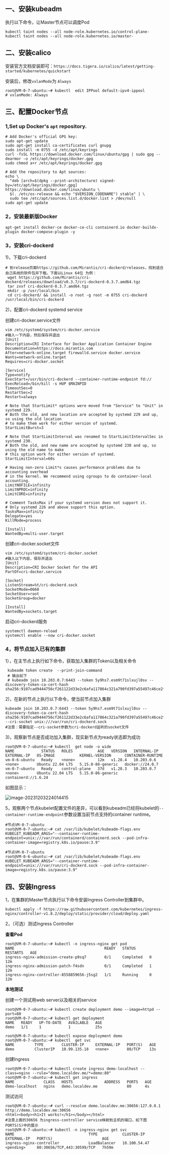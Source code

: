 ## 一、安装kubeadm

执行以下命令，让Master节点可以调度Pod

```shell
kubectl taint nodes --all node-role.kubernetes.io/control-plane-
kubectl taint nodes --all node-role.kubernetes.io/master-
```

## 二、安装calico

安装官方文档安装即可：`https://docs.tigera.io/calico/latest/getting-started/kubernetes/quickstart`

安装后，修改`vxlanMode`为 `Always` 

```shell
root@VM-0-7-ubuntu:~# kubectl  edit IPPool default-ipv4-ippool
# vxlanMode: Always
```



## 三、配置Docker节点

### 1,Set up Docker's `apt` repository.

```shell
# Add Docker's official GPG key:
sudo apt-get update
sudo apt-get install ca-certificates curl gnupg
sudo install -m 0755 -d /etc/apt/keyrings
curl -fsSL https://download.docker.com/linux/ubuntu/gpg | sudo gpg --dearmor -o /etc/apt/keyrings/docker.gpg
sudo chmod a+r /etc/apt/keyrings/docker.gpg

# Add the repository to Apt sources:
echo \
  "deb [arch=$(dpkg --print-architecture) signed-by=/etc/apt/keyrings/docker.gpg] https://download.docker.com/linux/ubuntu \
  $(. /etc/os-release && echo "$VERSION_CODENAME") stable" | \
  sudo tee /etc/apt/sources.list.d/docker.list > /dev/null
sudo apt-get update
```



### 2，安装最新版Docker

```shell
apt-get install docker-ce docker-ce-cli containerd.io docker-buildx-plugin docker-compose-plugin -y
```

### 3，安装cri-dockerd

1)，下载cri-dockerd

```shell
# 到release页面https://github.com/Mirantis/cri-dockerd/releases，找到适合自己系统的软件包并下载。下面以Linux 64位 为例：
 wget https://github.com/Mirantis/cri-dockerd/releases/download/v0.3.7/cri-dockerd-0.3.7.amd64.tgz 
 tar zvxf cri-dockerd-0.3.7.amd64.tgz
 mkdir -p /usr/local/bin
 cd cri-dockerd/ && install -o root -g root -m 0755 cri-dockerd /usr/local/bin/cri-dockerd
```

2)，配置cri-dockerd systemd service

创建cri-docker.service文件

```shell
vim /etc/systemd/system/cri-docker.service
#输入一下内容，然后保存并退出
[Unit]
Description=CRI Interface for Docker Application Container Engine
Documentation=https://docs.mirantis.com
After=network-online.target firewalld.service docker.service
Wants=network-online.target
Requires=cri-docker.socket

[Service]
Type=notify
ExecStart=/usr/bin/cri-dockerd --container-runtime-endpoint fd://
ExecReload=/bin/kill -s HUP $MAINPID
TimeoutSec=0
RestartSec=2
Restart=always

# Note that StartLimit* options were moved from "Service" to "Unit" in systemd 229.
# Both the old, and new location are accepted by systemd 229 and up, so using the old location
# to make them work for either version of systemd.
StartLimitBurst=3

# Note that StartLimitInterval was renamed to StartLimitIntervalSec in systemd 230.
# Both the old, and new name are accepted by systemd 230 and up, so using the old name to make
# this option work for either version of systemd.
StartLimitInterval=60s

# Having non-zero Limit*s causes performance problems due to accounting overhead
# in the kernel. We recommend using cgroups to do container-local accounting.
LimitNOFILE=infinity
LimitNPROC=infinity
LimitCORE=infinity

# Comment TasksMax if your systemd version does not support it.
# Only systemd 226 and above support this option.
TasksMax=infinity
Delegate=yes
KillMode=process

[Install]
WantedBy=multi-user.target
```

创建cri-docker.socket文件

```shell
vim /etc/systemd/system/cri-docker.socket
#输入以下内容，保存并退出
[Unit]
Description=CRI Docker Socket for the API
PartOf=cri-docker.service

[Socket]
ListenStream=%t/cri-dockerd.sock
SocketMode=0660
SocketUser=root
SocketGroup=docker

[Install]
WantedBy=sockets.target
```

启动cri-dockerd服务

```shell
systemctl daemon-reload
systemctl enable --now cri-docker.socket
```

### 4，将节点加入已有的集群

1），在主节点上执行如下命令，获取加入集群的Token以及相关命令

```shell
 kubeadm token create  --print-join-command
 # 输出如下
 # kubeadm join 10.203.0.7:6443 --token 5y9hs7.esm9t71slxujl0sv --discovery-token-ca-cert-hash sha256:9107cad9444756cf261122d33e2c6afa117864c321a790fd397a55497c46ce2f
```

2)，在新的节点上执行以下命令，使当前节点加入集群

```shell
kubeadm join 10.203.0.7:6443 --token 5y9hs7.esm9t71slxujl0sv --discovery-token-ca-cert-hash sha256:9107cad9444756cf261122d33e2c6afa117864c321a790fd397a55497c46ce2f --cri-socket unix:///var/run/cri-dockerd.sock
#注意：需要指定--cri-socket参数为cri-dockerd监听的socket文件
```

3)，观察新节点是否成功加入集群，现实新节点为ready状态即为成功

```shell
root@VM-0-7-ubuntu:~# kubectl  get node -o wide
NAME            STATUS   ROLES           AGE   VERSION   INTERNAL-IP   EXTERNAL-IP   OS-IMAGE           KERNEL-VERSION      CONTAINER-RUNTIME
vm-0-6-ubuntu   Ready    <none>          12m   v1.28.4   10.203.0.6    <none>        Ubuntu 22.04 LTS   5.15.0-88-generic   docker://24.0.7
vm-0-7-ubuntu   Ready    control-plane   37d   v1.28.3   10.203.0.7    <none>        Ubuntu 22.04 LTS   5.15.0-86-generic   containerd://1.6.24
```

如图显示：

![image-20231203224014415](/Users/zwliu/liuzhenwei/云原生/cloudnative-developer/image-20231203224014415.png)

5，观察两个节点kubelet配置文件的差异，可以看到kubeadm已经将kubelet的`--container-runtime-endpoint`参数设置当前节点支持的container runtime。

```shell
#节点VM-0-7-ubuntu
root@VM-0-7-ubuntu:~# cat /var/lib/kubelet/kubeadm-flags.env
KUBELET_KUBEADM_ARGS="--container-runtime-endpoint=unix:///var/run/containerd/containerd.sock --pod-infra-container-image=registry.k8s.io/pause:3.9"

#节点VM-0-7-ubuntu
root@VM-0-6-ubuntu:~# cat /var/lib/kubelet/kubeadm-flags.env
KUBELET_KUBEADM_ARGS="--container-runtime-endpoint=unix:///var/run/cri-dockerd.sock --pod-infra-container-image=registry.k8s.io/pause:3.9"
```



## 四、安装Ingress

1，在集群的Master节点执行以下命令安装Ingress Controller到集群中。

```shell
kubectl apply -f https://raw.githubusercontent.com/kubernetes/ingress-nginx/controller-v1.8.2/deploy/static/provider/cloud/deploy.yaml
```

2，（可选）测试Ingress Controller

**查看Pod**

```shell
root@VM-0-7-ubuntu:~# kubectl -n ingress-nginx get pod
NAME                                        READY   STATUS      RESTARTS   AGE
ingress-nginx-admission-create-p9sq7        0/1     Completed   0          12m
ingress-nginx-admission-patch-f4sdn         0/1     Completed   1          12m
ingress-nginx-controller-8558859656-j5sg2   1/1     Running     0          12m
```

**本地测试**

创建一个测试用web server以及相关的service

```shell
root@VM-0-7-ubuntu:~# kubectl create deployment demo --image=httpd --port=80
root@VM-0-7-ubuntu:~# kubectl get deployment
NAME   READY   UP-TO-DATE   AVAILABLE   AGE
demo   1/1     1            1           25s

root@VM-0-7-ubuntu:~# kubectl expose deployment demo
root@VM-0-7-ubuntu:~# kubectl  get svc
NAME         TYPE        CLUSTER-IP     EXTERNAL-IP   PORT(S)   AGE
demo         ClusterIP   10.99.135.18   <none>        80/TCP    13s
```

创建Ingress

```shell
root@VM-0-7-ubuntu:~# kubectl create ingress demo-localhost --class=nginx --rule="demo.localdev.me/*=demo:80"
root@VM-0-7-ubuntu:~# kubectl get ingress
NAME             CLASS   HOSTS              ADDRESS   PORTS   AGE
demo-localhost   nginx   demo.localdev.me             80      4s
```

测试访问

```shell
root@VM-0-7-ubuntu:~# curl --resolve demo.localdev.me:30656:127.0.0.1 http://demo.localdev.me:30656
<html><body><h1>It works!</h1></body></html>
#注意上面的30656 为ingress-controller service映射到主机的端口，如下图PORTS(S)中的展示
root@VM-0-7-ubuntu:~# kubectl -n ingress-nginx get svc
NAME                                 TYPE           CLUSTER-IP       EXTERNAL-IP   PORT(S)                      AGE
ingress-nginx-controller             LoadBalancer   10.100.54.47     <pending>     80:30656/TCP,443:30599/TCP   7h59m
```



